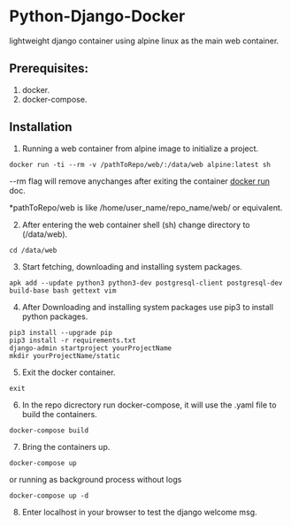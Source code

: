 # Python-Django-Docker

lightweight django container using alpine linux as the main web container.

## Prerequisites:
 1. docker.
 2. docker-compose.

## Installation

1) Running a web container from alpine image to initialize a project.

```
docker run -ti --rm -v /pathToRepo/web/:/data/web alpine:latest sh
```

--rm flag will remove anychanges after exiting the container <a href="https://docs.docker.com/engine/reference/commandline/run/#options">docker run</a> doc.

*pathToRepo/web is like /home/user_name/repo_name/web/ or equivalent.

2) After entering the web container shell (sh) change directory to (/data/web).

```
cd /data/web
```

3) Start fetching, downloading and installing system packages.

```
apk add --update python3 python3-dev postgresql-client postgresql-dev build-base bash gettext vim
```

4) After Downloading and installing system packages use pip3 to install python packages.

```
pip3 install --upgrade pip
pip3 install -r requirements.txt
django-admin startproject yourProjectName
mkdir yourProjectName/static
```

5) Exit the docker container.

```
exit
```

6) In the repo dicrectory run docker-compose, it will use the .yaml file to build the containers.

```
docker-compose build
```

7) Bring the containers up.

```
docker-compose up
```
or running as background process without logs
```
docker-compose up -d
```

8) Enter localhost in your browser to test the django welcome msg.

